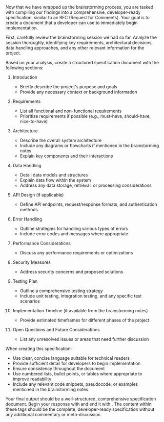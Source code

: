 Now that we have wrapped up the brainstorming process, you are tasked with compiling our findings into a comprehensive, developer-ready specification, similar to an RFC (Request for Comments). Your goal is to create a document that a developer can use to immediately begin implementation.

First, carefully review the brainstorming session we had so far. Analyze the session thoroughly, identifying key requirements, architectural decisions, data handling approaches, and any other relevant information for the project.

Based on your analysis, create a structured specification document with the following sections:

1. Introduction
   - Briefly describe the project's purpose and goals
   - Provide any necessary context or background information

2. Requirements
   - List all functional and non-functional requirements
   - Prioritize requirements if possible (e.g., must-have, should-have, nice-to-have)

3. Architecture
   - Describe the overall system architecture
   - Include any diagrams or flowcharts if mentioned in the brainstorming notes
   - Explain key components and their interactions

4. Data Handling
   - Detail data models and structures
   - Explain data flow within the system
   - Address any data storage, retrieval, or processing considerations

5. API Design (if applicable)
   - Define API endpoints, request/response formats, and authentication methods

6. Error Handling
   - Outline strategies for handling various types of errors
   - Include error codes and messages where appropriate

7. Performance Considerations
   - Discuss any performance requirements or optimizations

8. Security Measures
   - Address security concerns and proposed solutions

9. Testing Plan
   - Outline a comprehensive testing strategy
   - Include unit testing, integration testing, and any specific test scenarios

10. Implementation Timeline (if available from the brainstorming notes)
    - Provide estimated timeframes for different phases of the project

11. Open Questions and Future Considerations
    - List any unresolved issues or areas that need further discussion

When creating this specification:
- Use clear, concise language suitable for technical readers
- Provide sufficient detail for developers to begin implementation
- Ensure consistency throughout the document
- Use numbered lists, bullet points, or tables where appropriate to improve readability
- Include any relevant code snippets, pseudocode, or examples mentioned in the brainstorming notes

Your final output should be a well-structured, comprehensive specification document. Begin your response with <specification> and end it with </specification>. The content within these tags should be the complete, developer-ready specification without any additional commentary or meta-discussion.
